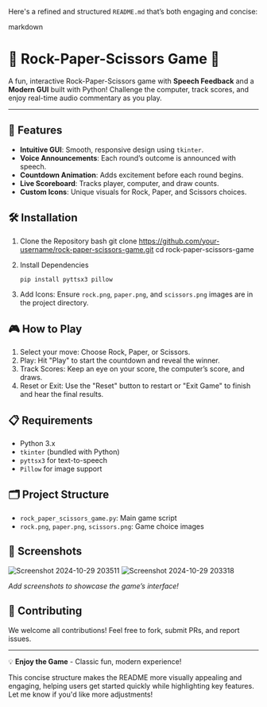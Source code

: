 Here's a refined and structured `README.md` that’s both engaging and concise:

markdown
# 🎉 Rock-Paper-Scissors Game 🎉

A fun, interactive Rock-Paper-Scissors game with **Speech Feedback** and a **Modern GUI** built
with Python! Challenge the computer, track scores, and enjoy real-time audio commentary as you play.

---

## 🚀 Features

- **Intuitive GUI**: Smooth, responsive design using `tkinter`.
- **Voice Announcements**: Each round’s outcome is announced with speech.
- **Countdown Animation**: Adds excitement before each round begins.
- **Live Scoreboard**: Tracks player, computer, and draw counts.
- **Custom Icons**: Unique visuals for Rock, Paper, and Scissors choices.

## 🛠 Installation

1. Clone the Repository
   bash
   git clone https://github.com/your-username/rock-paper-scissors-game.git
   cd rock-paper-scissors-game
   

2. Install Dependencies
   ```bash
   pip install pyttsx3 pillow
   ```

3. Add Icons: Ensure `rock.png`, `paper.png`, and `scissors.png`
   images are in the project directory.

## 🎮 How to Play

1. Select your move: Choose Rock, Paper, or Scissors.
2. Play: Hit "Play" to start the countdown and reveal the winner.
3. Track Scores: Keep an eye on your score, the computer’s score, and draws.
4. Reset or Exit: Use the "Reset" button to restart or "Exit Game" to finish and hear the final results.

## 📋 Requirements

- Python 3.x
- `tkinter` (bundled with Python)
- `pyttsx3` for text-to-speech
- `Pillow` for image support

## 🗂 Project Structure

- `rock_paper_scissors_game.py`: Main game script
- `rock.png`, `paper.png`, `scissors.png`: Game choice images

## 📸 Screenshots

![Screenshot 2024-10-29 203511](https://github.com/user-attachments/assets/a64e5d46-c5b4-4f9b-aa71-a0edf15b485d)
![Screenshot 2024-10-29 203318](https://github.com/user-attachments/assets/b52152ad-4954-4e57-bae6-9e0995b82199)


_Add screenshots to showcase the game’s interface!_

## 🤝 Contributing

We welcome all contributions! Feel free to fork, submit PRs, and report issues.

---

💡 **Enjoy the Game** - Classic fun, modern experience!


This concise structure makes the README more visually appealing and engaging,
 helping users get started quickly while highlighting key features.
 Let me know if you'd like more adjustments!
